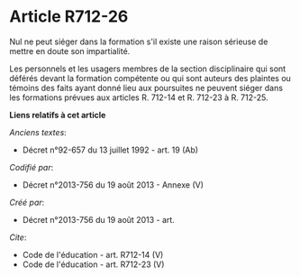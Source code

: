 # Article R712-26

Nul ne peut siéger dans la formation s'il existe une raison sérieuse de mettre en doute son impartialité. 

Les personnels et les usagers membres de la section disciplinaire qui sont déférés devant la formation compétente ou qui sont
auteurs des plaintes ou témoins des faits ayant donné lieu aux poursuites ne peuvent siéger dans les formations prévues aux
articles R. 712-14 et R. 712-23 à R. 712-25.

**Liens relatifs à cet article**

_Anciens textes_:

  - Décret n°92-657 du 13 juillet 1992 - art. 19 (Ab)

_Codifié par_:

  - Décret n°2013-756 du 19 août 2013 -  Annexe (V)

_Créé par_:

  - Décret n°2013-756 du 19 août 2013 - art.

_Cite_:

  - Code de l'éducation - art. R712-14 (V)
  - Code de l'éducation - art. R712-23 (V)
